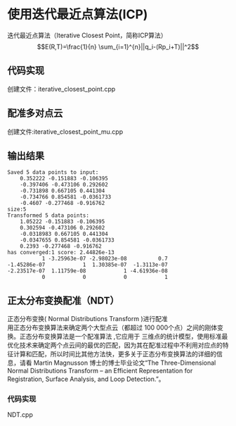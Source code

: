 # 使用迭代最近点算法(ICP)  
迭代最近点算法（Iterative Closest Point，简称ICP算法）  
$$E(R,T)=\frac{1}{n} \sum_{i=1}^{n}||q_i-(Rp_i+T)||^2$$

## 代码实现  
创建文件：iterative_closest_point.cpp

## 配准多对点云 
创建文件:iterative_closest_point_mu.cpp

## 输出结果  
```
Saved 5 data points to input:
    0.352222 -0.151883 -0.106395
    -0.397406 -0.473106 0.292602
    -0.731898 0.667105 0.441304
    -0.734766 0.854581 -0.0361733
    -0.4607 -0.277468 -0.916762
size:5
Transformed 5 data points:
    1.05222 -0.151883 -0.106395
    0.302594 -0.473106 0.292602
    -0.0318983 0.667105 0.441304
    -0.0347655 0.854581 -0.0361733
    0.2393 -0.277468 -0.916762
has converged:1 score: 2.44826e-13
           1 -3.25963e-07 -2.98023e-08          0.7
-1.45286e-07            1  1.30385e-07  -1.3113e-07
-2.23517e-07  1.11759e-08            1 -4.61936e-08
           0            0            0            1
```

## 正太分布变换配准（NDT）
正态分布变换( Normal Distributions Transform )进行配准   
用正态分布变换算法来确定两个大型点云（都超过 100 000个点）之间的刚体变换。正态分布变换算法是一个配准算法 ,它应用于 三维点的统计模型，使用标准最优化技术来确定两个点云间的最优的匹配，因为其在配准过程中不利用对应点的特征计算和匹配，所以时间比其他方法快，更多关于正态分布变换算法的详细的信息，请看 Martin Magnusson 博士的博士毕业论文“The Three-Dimensional Normal Distributions Transform – an Efficient Representation for Registration, Surface Analysis, and Loop Detection.”。   

### 代码实现   
NDT.cpp